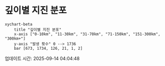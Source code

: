 # 깊이별 지진 분포

```mermaid
xychart-beta
    title "깊이별 지진 분포"
    x-axis ["0-10km", "11-30km", "31-70km", "71-150km", "151-300km", "300km+"]
    y-axis "발생 횟수" 0 --> 1736
    bar [673, 1734, 126, 21, 1, 2]
```

업데이트 시간: 2025-09-14 04:04:48
